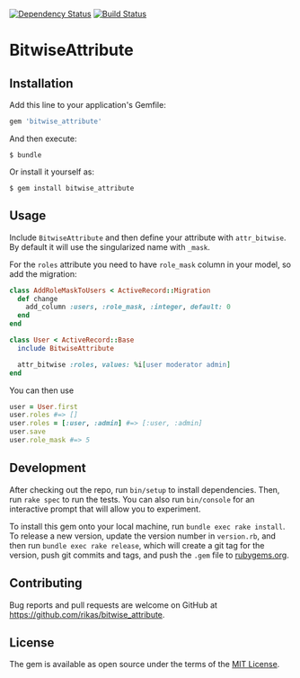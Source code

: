 [![Dependency Status](https://gemnasium.com/rikas/bitwise_attribute.svg)](https://gemnasium.com/rikas/bitwise_attribute)
[![Build Status](https://travis-ci.org/rikas/bitwise_attribute.svg?branch=master)](https://travis-ci.org/rikas/bitwise_attribute)

# BitwiseAttribute

## Installation

Add this line to your application's Gemfile:

```ruby
gem 'bitwise_attribute'
```

And then execute:

    $ bundle

Or install it yourself as:

    $ gem install bitwise_attribute

## Usage

Include `BitwiseAttribute` and then define your attribute with `attr_bitwise`. By default it will
use the singularized name with `_mask`.

For the `roles` attribute you need to have `role_mask` column in your model, so add the migration:

```ruby
class AddRoleMaskToUsers < ActiveRecord::Migration
  def change
    add_column :users, :role_mask, :integer, default: 0
  end
end
```

```ruby
class User < ActiveRecord::Base
  include BitwiseAttribute

  attr_bitwise :roles, values: %i[user moderator admin]
end
```

You can then use

```ruby
user = User.first
user.roles #=> []
user.roles = [:user, :admin] #=> [:user, :admin]
user.save
user.role_mask #=> 5
```

## Development

After checking out the repo, run `bin/setup` to install dependencies. Then, run `rake spec` to run
the tests. You can also run `bin/console` for an interactive prompt that will allow you to
experiment.

To install this gem onto your local machine, run `bundle exec rake install`. To release a new
version, update the version number in `version.rb`, and then run `bundle exec rake release`, which
will create a git tag for the version, push git commits and tags, and push the `.gem` file
to [rubygems.org](https://rubygems.org).

## Contributing

Bug reports and pull requests are welcome on GitHub at https://github.com/rikas/bitwise_attribute.

## License

The gem is available as open source under the terms of the [MIT License](https://opensource.org/licenses/MIT).
